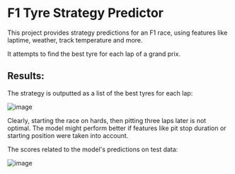# F1 Tyre Strategy Predictor 

This project provides strategy predictions for an F1 race, using features like laptime, weather, track temperature and more. 

It attempts to find the best tyre for each lap of a grand prix. 

## Results: 

The strategy is outputted as a list of the best tyres for each lap:

![image](https://github.com/user-attachments/assets/cc56271a-5e44-4728-a7ed-933318c10e96)

Clearly, starting the race on hards, then pitting three laps later is not optimal. The model might perform better if features like pit stop duration or starting position were taken into account.

The scores related to the model's predictions on test data:

![image](https://github.com/user-attachments/assets/9aa058b7-b67f-4bbf-b4d9-b7c0b2295019)
